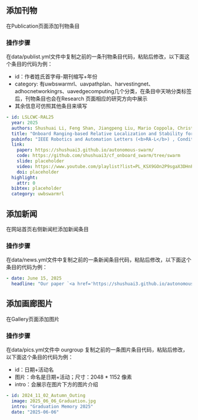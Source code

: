 ## 添加刊物
在Publication页面添加刊物条目
### 操作步骤
在data/publist.yml文件中复制之前的一条刊物条目代码，粘贴后修改，以下面这个条目的代码为例：
- id：作者姓氏首字母-期刊缩写+年份
- category: 有uwbswarmrl、uavpathplan、harvestingnet、adhocnetworkingrs、uavedgecomputing几个分类，在条目中天呐分类标签后，刊物条目也会在Research
页面相应的研究方向中展示
- 其余信息可仿照其他条目来填写

```yml
- id: LSLCWC-RAL25
  year: 2025
  authors: Shushuai Li, Feng Shan, Jiangpeng Liu, Mario Coppola, Christophe De Wagter, and Guido de Croon
  title: "Onboard Ranging-based Relative Localization and Stability for Lightweight Aerial Swarms"
  pubinfo: "IEEE Robotics and Automation Letters (<b>RA-L</b>) , Conditionally Accepted on Jun 15, 2025."
  link:
    paper: https://shushuai3.github.io/autonomous-swarm/
    code: https://github.com/shushuai3/cf_onboard_swarm/tree/swarm
    slide: placeholder
    video: https://www.youtube.com/playlist?list=PL_KSX9GOn2P9sgaX3DHnPsnBCJ76fLNJ5
    doi: placeholder
  highlight: 
    attr: 0
  bibtex: placeholder
  category: uwbswarmrl
```

## 添加新闻
在网站首页右侧新闻栏添加新闻条目
### 操作步骤
在data/news.yml文件中复制之前的一条新闻条目代码，粘贴后修改，以下面这个条目的代码为例：
```yml
- date: June 15, 2025
  headline: "Our paper `<a href='https://shushuai3.github.io/autonomous-swarm/'>Onboard Ranging-based Relative Localization and Stability for Lightweight Aerial Swarms</a>' was conditionally accepted by IEEE Robotics and Automation Letters (RA-L)."

```

## 添加画廊图片
在Gallery页面添加图片
### 操作步骤
在data/pics.yml文件中 ourgroup 复制之前的一条图片条目代码，粘贴后修改，以下面这个条目的代码为例：
- id：日期+活动名
- 图片：命名是日期+活动；尺寸：2048 * 1152 像素
- intro：会展示在图片下方的图片介绍

```yml
- id: 2024_11_02_Autumn_Outing
  image: 2025_06_06_Graduation.jpg
  intro: "Graduation Memory 2025"
  date: "2025-06-06"
```